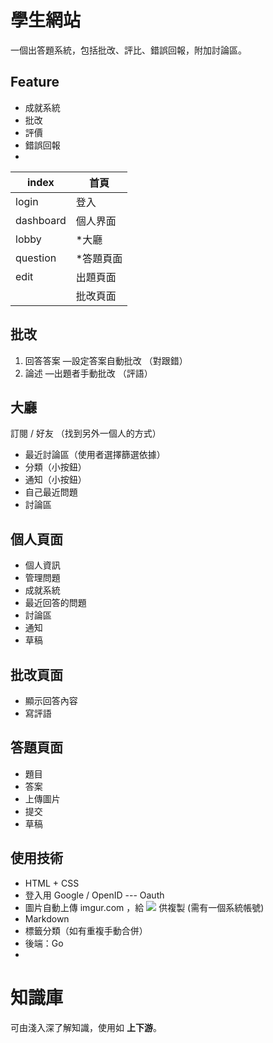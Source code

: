 # 學生網站
一個出答題系統，包括批改、評比、錯誤回報，附加討論區。

## Feature

* 成就系統
* 批改
* 評價
* 錯誤回報
* 

| index     | 首頁      |
| --------- | --------- |
| login     | 登入      |
| dashboard | 個人界面  |
| lobby     | *大廳     |
| question  | *答題頁面 |
| edit      | 出題頁面  |
|           | 批改頁面  |

## 批改

1. 回答答案 —設定答案自動批改 （對跟錯）
2. 論述 —出題者手動批改 （評語）

## 大廳

訂閱 / 好友 （找到另外一個人的方式）

* 最近討論區（使用者選擇篩選依據）
* 分類（小按鈕）
* 通知（小按鈕）
* 自己最近問題
* 討論區

## 個人頁面

* 個人資訊
* 管理問題
* 成就系統
* 最近回答的問題
* 討論區
* 通知
* 草稿

## 批改頁面

* 顯示回答內容
* 寫評語

## 答題頁面

* 題目
* 答案
* 上傳圖片
* 提交
* 草稿

## 使用技術

* HTML + CSS
* 登入用 Google / OpenID --- Oauth
* 圖片自動上傳 imgur.com ，給 ![](xxx) 供複製 (需有一個系統帳號)
* Markdown
* 標籤分類（如有重複手動合併）
* 後端：Go
* 

# 知識庫

可由淺入深了解知識，使用如 **上下游**。